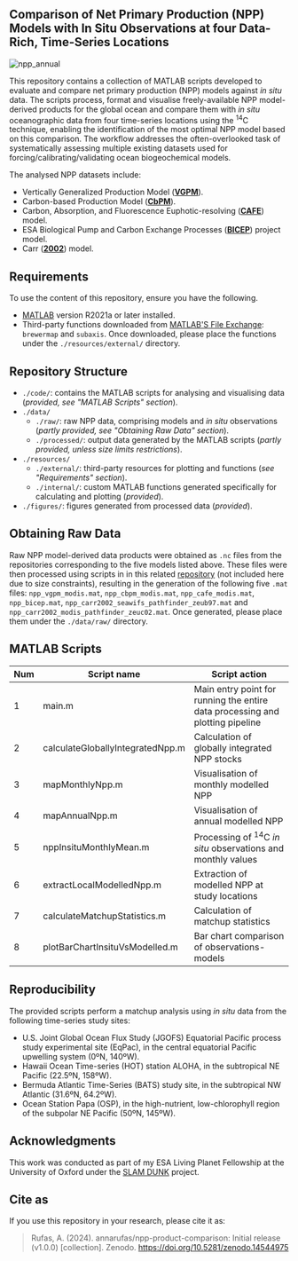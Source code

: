 ## Comparison of Net Primary Production (NPP) Models with In Situ Observations at four Data-Rich, Time-Series Locations

![npp_annual](https://github.com/user-attachments/assets/a2e31208-f995-4ae3-bbf6-4c702b44083f)

This repository contains a collection of MATLAB scripts developed to evaluate and compare net primary production (NPP) models against *in situ* data. The scripts process, format and visualise freely-available NPP model-derived products for the global ocean and compare them with *in situ* oceanographic data from four time-series locations using the <sup>14</sup>C technique, enabling the identification of the most optimal NPP model based on this comparison. The workflow addresses the often-overlooked task of systematically assessing multiple existing datasets used for forcing/calibrating/validating ocean biogeochemical models.

The analysed NPP datasets include: 
- Vertically Generalized Production Model ([**VGPM**](http://orca.science.oregonstate.edu/1080.by.2160.monthly.hdf.vgpm.m.chl.m.sst.php)).
- Carbon-based Production Model ([**CbPM**](http://orca.science.oregonstate.edu/1080.by.2160.monthly.hdf.cbpm2.m.php)).
- Carbon, Absorption, and Fluorescence Euphotic-resolving ([**CAFE**](http://orca.science.oregonstate.edu/1080.by.2160.monthly.hdf.cafe.m.php)) model.
- ESA Biological Pump and Carbon Exchange Processes ([**BICEP**](https://catalogue.ceda.ac.uk/uuid/69b2c9c6c4714517ba10dab3515e4ee6/)) project model.
- Carr ([**2002**](https://doi.org/10.1016/S0967-0645(01)00094-7)) model.

## Requirements

To use the content of this repository, ensure you have the following.
- [MATLAB](https://mathworks.com/products/matlab.html) version R2021a or later installed.
- Third-party functions downloaded from [MATLAB'S File Exchange](https://mathworks.com/matlabcentral/fileexchange/): `brewermap` and `subaxis`. Once downloaded, please place the functions under the `./resources/external/` directory.

## Repository Structure

 - `./code/`: contains the MATLAB scripts for analysing and visualising data (*provided, see "MATLAB Scripts" section*).
 - `./data/`
    - `./raw/`: raw NPP data, comprising models and *in situ* observations (*partly provided, see "Obtaining Raw Data" section*).
    - `./processed/`: output data generated by the MATLAB scripts (*partly provided, unless size limits restrictions*).
- `./resources/`
    - `./external/`: third-party resources for plotting and functions (*see "Requirements" section*).
    - `./internal/`: custom MATLAB functions generated specifically for calculating and plotting (*provided*).
- `./figures/`: figures generated from processed data (*provided*).

## Obtaining Raw Data

Raw NPP model-derived data products were obtained as `.nc` files from the repositories corresponding to the five models listed above. These files were then processed using scripts in in this related [repository](https://github.com/annarufas/ocean-data-lab) (not included here due to size constraints), resulting in the generation of the following five `.mat` files: `npp_vgpm_modis.mat`, `npp_cbpm_modis.mat`, `npp_cafe_modis.mat`, `npp_bicep.mat`, `npp_carr2002_seawifs_pathfinder_zeub97.mat` and `npp_carr2002_modis_pathfinder_zeuc02.mat`. Once generated, please place them under the `./data/raw/` directory.

## MATLAB Scripts

| Num| Script name                       | Script action                                                |
|----|-----------------------------------|---------------------------------------------------------------
| 1  | main.m                            | Main entry point for running the entire data processing and plotting pipeline  |
| 2  | calculateGloballyIntegratedNpp.m  | Calculation of globally integrated NPP stocks                |
| 3  | mapMonthlyNpp.m                   | Visualisation of monthly modelled NPP                        |
| 4  | mapAnnualNpp.m                    | Visualisation of annual modelled NPP                         |
| 5  | nppInsituMonthlyMean.m            | Processing of <sup>14</sup>C *in situ* observations and monthly values    |
| 6  | extractLocalModelledNpp.m         | Extraction of modelled NPP at study locations                |
| 7  | calculateMatchupStatistics.m      | Calculation of matchup statistics                            |
| 8  | plotBarChartInsituVsModelled.m    | Bar chart comparison of observations-models                  |

## Reproducibility

The provided scripts perform a matchup analysis using *in situ* data from the following time-series study sites:
- U.S. Joint Global Ocean Flux Study (JGOFS) Equatorial Pacific process study experimental site (EqPac), in the central equatorial Pacific upwelling system (0ºN, 140ºW).
- Hawaii Ocean Time-series (HOT) station ALOHA, in the subtropical NE Pacific (22.5ºN, 158ºW).
- Bermuda Atlantic Time-Series (BATS) study site, in the subtropical NW Atlantic (31.6ºN, 64.2ºW).
- Ocean Station Papa (OSP), in the high-nutrient, low-chlorophyll region of the subpolar NE Pacific (50ºN, 145ºW).

## Acknowledgments

This work was conducted as part of my ESA Living Planet Fellowship at the University of Oxford under the [SLAM DUNK](https://eo4society.esa.int/projects/slam-dunk/) project.

## Cite as

If you use this repository in your research, please cite it as:

> Rufas, A. (2024). annarufas/npp-product-comparison: Initial release (v1.0.0) [collection]. Zenodo. https://doi.org/10.5281/zenodo.14544975